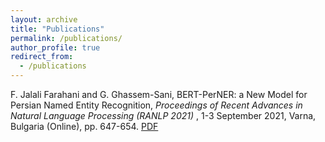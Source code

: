 ```yaml
---
layout: archive
title: "Publications"
permalink: /publications/
author_profile: true
redirect_from:
  - /publications
---
```

F. Jalali Farahani and G. Ghassem-Sani, BERT-PerNER: a New Model for Persian Named Entity Recognition, <i>Proceedings of Recent Advances in Natural Language Processing (RANLP 2021) </i>, 1-3 September 2021, Varna, Bulgaria (Online), pp. 647-654. [PDF](https://aclanthology.org/2021.ranlp-1.73/)




